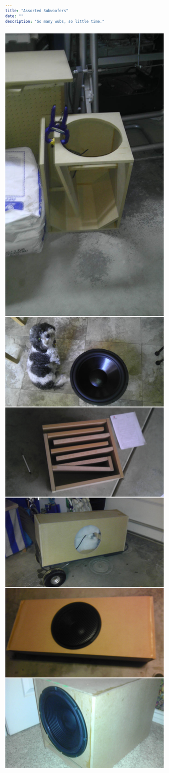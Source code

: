 ```yaml
---
title: "Assorted Subwoofers"
date: ""
description: "So many wubs, so little time."
---
```


<img class='down-1 full-width shadow' src='/assets/assorted/s1.jpg'>
<img class='down-1 full-width shadow' src='/assets/assorted/s2.jpg'>
<img class='down-1 full-width shadow' src='/assets/assorted/s3.jpg'>
<img class='down-1 full-width shadow' src='/assets/assorted/s4.jpg'>
<img class='down-1 full-width shadow' src='/assets/assorted/s5.jpg'>
<img class='down-1 full-width shadow' src='/assets/assorted/s6.jpg'>